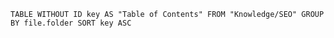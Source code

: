 


```dataview 
TABLE WITHOUT ID key AS "Table of Contents" FROM "Knowledge/SEO" GROUP BY file.folder SORT key ASC
```